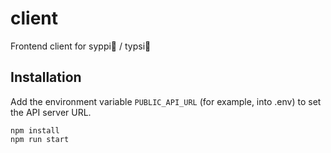 # client
Frontend client for syppi🧃 / typsi🍹

## Installation
Add the environment variable `PUBLIC_API_URL` (for example, into .env) to set the API server URL.
```
npm install
npm run start
```